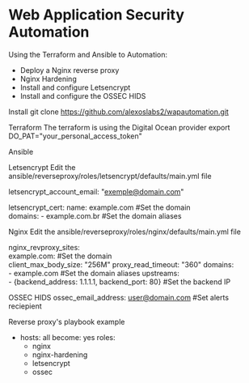 # Web Application Security Automation

Using the Terraform and Ansible to Automation:

* Deploy a Nginx reverse proxy
* Nginx Hardening 
* Install and configure Letsencrypt
* Install and configure the OSSEC HIDS

Install
git clone https://github.com/alexoslabs2/wapautomation.git

Terraform
The terraform is using the Digital Ocean provider
export DO_PAT="your_personal_access_token"

Ansible

Letsencrypt
Edit the ansible/reverseproxy/roles/letsencrypt/defaults/main.yml file

letsencrypt_account_email: "exemple@domain.com"

letsencrypt_cert:
  name: example.com #Set the domain  
  domains:
    - example.com.br #Set the domain aliases


Nginx
Edit the ansible/reverseproxy/roles/nginx/defaults/main.yml file

nginx_revproxy_sites:                                        
  example.com:   #Set the domain                                             
    client_max_body_size: "256M"
    proxy_read_timeout: "360"
    domains:                                                  
      - example.com #Set the domain aliases
    upstreams:                                               
      - {backend_address: 1.1.1.1, backend_port: 80} #Set the backend IP

OSSEC HIDS
ossec_email_address: user@domain.com  #Set alerts reciepient

Reverse proxy's playbook example
- hosts: all
  become: yes
  roles:
    - nginx
    - nginx-hardening
    - letsencrypt
    - ossec

  
 
